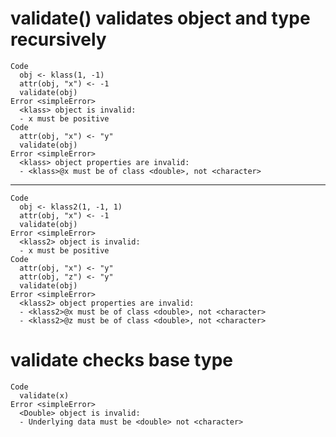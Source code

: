 # validate() validates object and type recursively

    Code
      obj <- klass(1, -1)
      attr(obj, "x") <- -1
      validate(obj)
    Error <simpleError>
      <klass> object is invalid:
      - x must be positive
    Code
      attr(obj, "x") <- "y"
      validate(obj)
    Error <simpleError>
      <klass> object properties are invalid:
      - <klass>@x must be of class <double>, not <character>

---

    Code
      obj <- klass2(1, -1, 1)
      attr(obj, "x") <- -1
      validate(obj)
    Error <simpleError>
      <klass2> object is invalid:
      - x must be positive
    Code
      attr(obj, "x") <- "y"
      attr(obj, "z") <- "y"
      validate(obj)
    Error <simpleError>
      <klass2> object properties are invalid:
      - <klass2>@x must be of class <double>, not <character>
      - <klass2>@z must be of class <double>, not <character>

# validate checks base type

    Code
      validate(x)
    Error <simpleError>
      <Double> object is invalid:
      - Underlying data must be <double> not <character>

